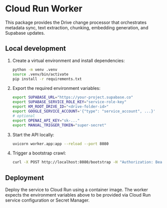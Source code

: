 # Cloud Run Worker

This package provides the Drive change processor that orchestrates metadata sync, text extraction, chunking, embedding generation, and Supabase updates.

## Local development

1. Create a virtual environment and install dependencies:

   ```bash
   python -m venv .venv
   source .venv/bin/activate
   pip install -r requirements.txt
   ```

2. Export the required environment variables:

   ```bash
   export SUPABASE_URL="https://your-project.supabase.co"
   export SUPABASE_SERVICE_ROLE_KEY="service-role-key"
   export KM_ROOT_DRIVE_ID="<drive-folder-id>"
   export GOOGLE_SERVICE_ACCOUNT='{"type": "service_account", ...}'
   # optional
   export OPENAI_API_KEY="sk-..."
   export MANUAL_TRIGGER_TOKEN="super-secret"
   ```

3. Start the API locally:

   ```bash
   uvicorn worker.app:app --reload --port 8080
   ```

4. Trigger a bootstrap crawl:

   ```bash
   curl -X POST http://localhost:8080/bootstrap -H "Authorization: Bearer $MANUAL_TRIGGER_TOKEN"
   ```

## Deployment

Deploy the service to Cloud Run using a container image. The worker expects the environment variables above to be provided via Cloud Run service configuration or Secret Manager.
